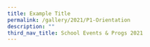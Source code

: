```yaml
---
title: Example Title
permalink: /gallery/2021/P1-Orientation
description: ""
third_nav_title: School Events & Progs 2021
---
```

